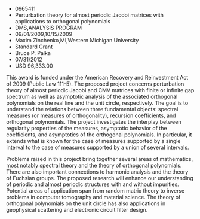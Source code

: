 
* 0965411
* Perturbation theory for almost periodic Jacobi matrices with applications to orthogonal polynomials
* DMS,ANALYSIS PROGRAM
* 09/01/2009,10/15/2009
* Maxim Zinchenko,MI,Western Michigan University
* Standard Grant
* Bruce P. Palka
* 07/31/2012
* USD 96,333.00

This award is funded under the American Recovery and Reinvestment Act of 2009
(Public Law 111-5). The proposed project concerns perturbation theory of almost
periodic Jacobi and CMV matrices with finite or infinite gap spectrum as well as
asymptotic analysis of the associated orthogonal polynomials on the real line
and the unit circle, respectively. The goal is to understand the relations
between three fundamental objects: spectral measures (or measures of
orthogonality), recursion coefficients, and orthogonal polynomials. The project
investigates the interplay between regularity properties of the measures,
asymptotic behavior of the coefficients, and asymptotics of the orthogonal
polynomials. In particular, it extends what is known for the case of measures
supported by a single interval to the case of measures supported by a union of
several intervals.

Problems raised in this project bring together several areas of mathematics,
most notably spectral theory and the theory of orthogonal polynomials. There are
also important connections to harmonic analysis and the theory of Fuchsian
groups. The proposed research will enhance our understanding of periodic and
almost periodic structures with and without impurities. Potential areas of
application span from random matrix theory to inverse problems in computer
tomography and material science. The theory of orthogonal polynomials on the
unit circle has also applications in geophysical scattering and electronic
circuit filter design.


